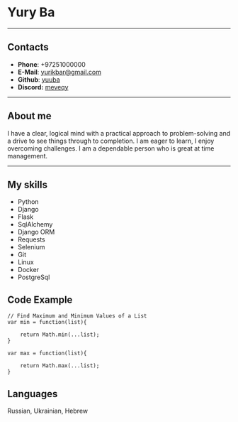 # **Yury Ba**
---
## **Contacts**
* **Phone**: +97251000000
* **E-Mail**: yurikbar@gmail.com
* **Github**: [yuuba](https://github.com/yuuba)
* **Discord:** [meveqy](https://discord.com/users/1048685538711965757)
---
## **About me**
I have a clear, logical mind with a practical approach to problem-solving and a drive to see things through to completion. I am eager to learn, I enjoy overcoming challenges. I am a dependable person who is great at time management.

---

## **My skills**
+ Python
+ Django
+ Flask
+ SqlAlchemy
+ Django ORM
+ Requests
+ Selenium
+ Git
+ Linux
+ Docker
+ PostgreSql

## **Code Example**
```
// Find Maximum and Minimum Values of a List
var min = function(list){
    
    return Math.min(...list);
}

var max = function(list){
    
    return Math.max(...list);
}
```

## **Languages**
Russian, Ukrainian, Hebrew


